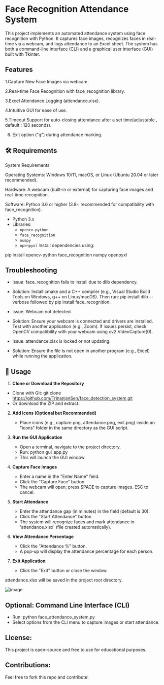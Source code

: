 # Face Recognition Attendance System

This project implements an automated attendance system using face recognition with Python. It captures face images, recognizes faces in real-time via a webcam, and logs attendance to an Excel sheet. The system has both a command-line interface (CLI) and a graphical user interface (GUI) built with Tkinter.

## Features

1.Capture New Face Images via webcam.

2.Real-time Face Recognition with face_recognition library.

3.Excel Attendance Logging (attendance.xlsx).

4.Intuitive GUI for ease of use.

5.Timeout Support for auto-closing attendance after a set time(adjustable , default : 120 seconds).

6. Exit option ("q") during attendance marking.

## 🛠 Requirements

System Requirements

Operating Systems: Windows 10/11, macOS, or Linux (Ubuntu 20.04 or later recommended).

Hardware: A webcam (built-in or external) for capturing face images and real-time recognition.

Software: Python 3.6 or higher (3.8+ recommended for compatibility with face_recognition).

- Python 3.x
- Libraries:
  - `opencv-python`
  - `face_recognition`
  - `numpy`
  - `openpyxl`
Install dependencies using:

pip install opencv-python face_recognition numpy openpyxl

## Troubleshooting
 - Issue: face_recognition fails to install due to dlib dependency.
 - Solution: Install cmake and a C++ compiler (e.g., Visual Studio Build Tools on Windows, g++ on Linux/macOS). Then run: pip install dlib --verbose followed by pip install face_recognition.

 - Issue: Webcam not detected.
 - Solution: Ensure your webcam is connected and drivers are installed. Test with another application (e.g., Zoom). If issues persist, check OpenCV compatibility with your webcam using cv2.VideoCapture(0).

 - Issue: attendance.xlsx is locked or not updating.
 - Solution: Ensure the file is not open in another program (e.g., Excel) while running the application.


## 📸 Usage
1. **Clone or Download the Repository**
- Clone with Git:
     git clone https://github.com/TrinanjanSen/face_detection_system.git
- Or download the ZIP and extract.

2. **Add Icons (Optional but Recommended)**
   - Place icons (e.g., capture.png, attendance.png, exit.png) inside an "icons" folder in the same directory as the GUI script.

3. **Run the GUI Application**
   - Open a terminal, navigate to the project directory.
   - Run:
     python gui_app.py
   - This will launch the GUI window.

4. **Capture Face Images**
   - Enter a name in the "Enter Name" field.
   - Click the "Capture Face" button.
   - The webcam will open; press SPACE to capture images. ESC to cancel.

5. **Start Attendance**
   - Enter the attendance gap (in minutes) in the field (default is 30).
   - Click the "Start Attendance" button.
   - The system will recognize faces and mark attendance in 'attendance.xlsx' (file created automatically).

6. **View Attendance Percentage**
   - Click the "Attendance %" button.
   - A pop-up will display the attendance percentage for each person.

7. **Exit Application**
   - Click the "Exit" button or close the window.

attendance.xlsx will be saved in the project root directory.

![image](https://github.com/user-attachments/assets/ddadd013-1e41-43d7-8b4d-f82952c55831)


Optional: Command Line Interface (CLI)
-------------------------------------
- Run: python face_attendance_system.py
- Select options from the CLI menu to capture images or start attendance.

License:
--------
This project is open-source and free to use for educational purposes.

Contributions:
--------------
Feel free to fork this repo and contribute!
